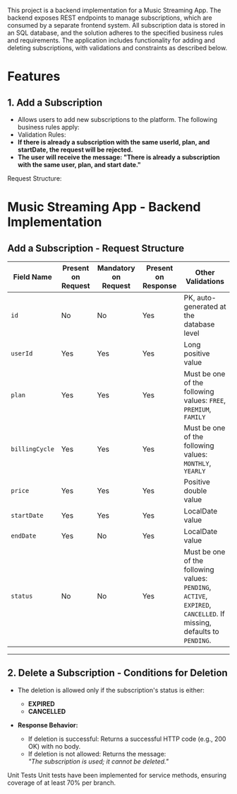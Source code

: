 This project is a backend implementation for a Music Streaming App. The backend exposes REST endpoints to manage subscriptions, which are consumed by a separate frontend system. All subscription data is stored in an SQL database, and the solution adheres to the specified business rules and requirements.
The application includes functionality for adding and deleting subscriptions, with validations and constraints as described below.

# Features
## 1. Add a Subscription
  - Allows users to add new subscriptions to the platform. The following business rules apply:
  - Validation Rules:
  - **If there is already a subscription with the same userId, plan, and startDate, the request will be rejected.**
  - **The user will receive the message: "There is already a subscription with the same user, plan, and start date."**

Request Structure:
  # Music Streaming App - Backend Implementation

## Add a Subscription - Request Structure

| Field Name   | Present on Request | Mandatory on Request | Present on Response | Other Validations                                                                 |
|--------------|--------------------|-----------------------|---------------------|----------------------------------------------------------------------------------|
| `id`         | No                 | No                    | Yes                 | PK, auto-generated at the database level                                         |
| `userId`     | Yes                | Yes                   | Yes                 | Long positive value                                                              |
| `plan`       | Yes                | Yes                   | Yes                 | Must be one of the following values: `FREE`, `PREMIUM`, `FAMILY`                |
| `billingCycle` | Yes              | Yes                   | Yes                 | Must be one of the following values: `MONTHLY`, `YEARLY`                        |
| `price`      | Yes                | Yes                   | Yes                 | Positive double value                                                            |
| `startDate`  | Yes                | Yes                   | Yes                 | LocalDate value                                                                  |
| `endDate`    | Yes                | No                    | Yes                 | LocalDate value                                                                  |
| `status`     | No                 | No                    | Yes                 | Must be one of the following values: `PENDING`, `ACTIVE`, `EXPIRED`, `CANCELLED`. If missing, defaults to `PENDING`. |

---

## 2. Delete a Subscription - Conditions for Deletion

- The deletion is allowed only if the subscription's status is either:
  - **EXPIRED**
  - **CANCELLED**

- **Response Behavior:**
  - If deletion is successful: Returns a successful HTTP code (e.g., 200 OK) with no body.
  - If deletion is not allowed: Returns the message:  
    *"The subscription is used; it cannot be deleted."*

Unit Tests
Unit tests have been implemented for service methods, ensuring coverage of at least 70% per branch.
